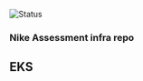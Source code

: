 ![Status](https://github.com/pslijkhuis/nike-assessment-infra/workflows/Deploy%20Nike%20Assessment/badge.svg)

### Nike Assessment infra repo

## EKS

